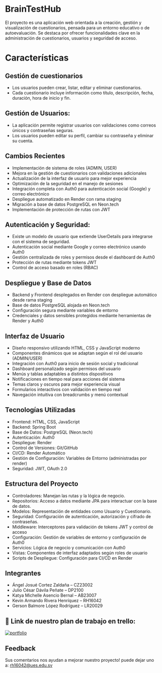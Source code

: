 # BrainTestHub

El proyecto es una aplicación web orientada a la creación, gestión y visualización de cuestionarios, pensada para un entorno educativo o de autoevaluación. Se destaca por ofrecer funcionalidades clave en la administración de cuestionarios, usuarios y seguridad de acceso.

# Características

## Gestión de cuestionarios

+ Los usuarios pueden crear, listar, editar y eliminar cuestionarios. 
+ Cada cuestionario incluye información como título, descripción, fecha, duración, hora de inicio y fin.

## Gestión de Usuarios:

+ La aplicación permite registrar usuarios con validaciones como correos únicos y contraseñas seguras.
+ Los usuarios pueden editar su perfil, cambiar su contraseña y eliminar su cuenta.

## Cambios Recientes

+ Implementación de sistema de roles (ADMIN, USER)
+ Mejora en la gestión de cuestionarios con validaciones adicionales
+ Actualización de la interfaz de usuario para mejor experiencia
+ Optimización de la seguridad en el manejo de sesiones
+ Integración completa con Auth0 para autenticación social (Google) y correo electrónico
+ Despliegue automatizado en Render con rama staging
+ Migración a base de datos PostgreSQL en Neon.tech
+ Implementación de protección de rutas con JWT

## Autenticación y Seguridad:

+ Existe un modelo de usuario que extiende UserDetails para integrarse con el sistema de seguridad.
+ Autenticación social mediante Google y correo electrónico usando Auth0
+ Gestión centralizada de roles y permisos desde el dashboard de Auth0
+ Protección de rutas mediante tokens JWT
+ Control de acceso basado en roles (RBAC)

## Despliegue y Base de Datos

+ Backend y Frontend desplegados en Render con despliegue automático desde rama staging
+ Base de datos PostgreSQL alojada en Neon.tech
+ Configuración segura mediante variables de entorno
+ Credenciales y datos sensibles protegidos mediante herramientas de Render y Auth0

## Interfaz de Usuario

+ Diseño responsivo utilizando HTML, CSS y JavaScript moderno
+ Componentes dinámicos que se adaptan según el rol del usuario (ADMIN/USER)
+ Integración con Auth0 para inicio de sesión social y tradicional
+ Dashboard personalizado según permisos del usuario
+ Menús y tablas adaptables a distintos dispositivos
+ Notificaciones en tiempo real para acciones del sistema
+ Temas claros y oscuros para mejor experiencia visual
+ Formularios interactivos con validación en tiempo real
+ Navegación intuitiva con breadcrumbs y menú contextual

## Tecnologías Utilizadas

+ Frontend: HTML, CSS, JavaScript
+ Backend: Spring Boot
+ Base de Datos: PostgreSQL (Neon.tech)
+ Autenticación: Auth0
+ Despliegue: Render
+ Control de Versiones: Git/GitHub
+ CI/CD: Render Automático
+ Gestión de Configuración: Variables de Entorno (administradas por render)
+ Seguridad: JWT, OAuth 2.0

## Estructura del Proyecto

+ Controladores: Manejan las rutas y la lógica de negocio.
+ Repositorios: Acceso a datos mediante JPA para interactuar con la base de datos.
+ Modelos: Representación de entidades como Usuario y Cuestionario.
+ Seguridad: Configuración de autenticación, autorización y cifrado de contraseñas.
+ Middleware: Interceptores para validación de tokens JWT y control de acceso
+ Configuración: Gestión de variables de entorno y configuración de Auth0
+ Servicios: Lógica de negocio y comunicación con Auth0
+ Vistas: Componentes de interfaz adaptados según roles de usuario
+ Scripts de Despliegue: Configuración para CI/CD en Render

## Integrantes

+ Ángel Josué Cortez Zaldaña – CZ23002
+ Julio César Dávila Peñate – DP2100
+ Katya Michelle Asencio Bernal – AB23007
+ Kevin Armando Rivera Henríquez – RH16042
+ Gerson Balmore López Rodríguez – LR20029

## 🔗 Link de nuestro plan de trabajo en trello:
[![portfolio](https://cdn-icons-png.flaticon.com/128/2111/2111681.png)](https://trello.com/invite/b/67eccfa8cea3c48b9c9dcad3/ATTI6475e72e5dcbab933e08bd245e08657bB73ECD59/herramienta-de-evaluacion-formativa-interactiva/)


## Feedback

Sus comentarios nos ayudan a mejorar nuestro proyecto! puede dejar uno a: rh16042@ues.edu.sv

